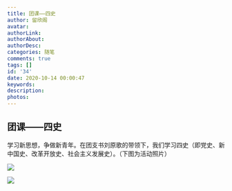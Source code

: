 ```yaml
---
title: 团课——四史
author: 留欣阁
avatar: 
authorLink: 
authorAbout: 
authorDesc: 
categories: 随笔
comments: true
tags: []
id: '34'
date: 2020-10-14 00:00:47
keywords:
description:
photos:
---
```


## 团课——四史

学习新思想，争做新青年。在团支书刘原歌的带领下，我们学习四史（即党史、新中国史、改革开放史、社会主义发展史）。（下图为活动照片）

![](https://cdn.jsdelivr.net/gh/aiupc/drawingbed/img/3b52c8c78b326a37-300x169.jpg)

![](https://cdn.jsdelivr.net/gh/aiupc/drawingbed/img/2100913d7f0f8bb-300x225.jpg)